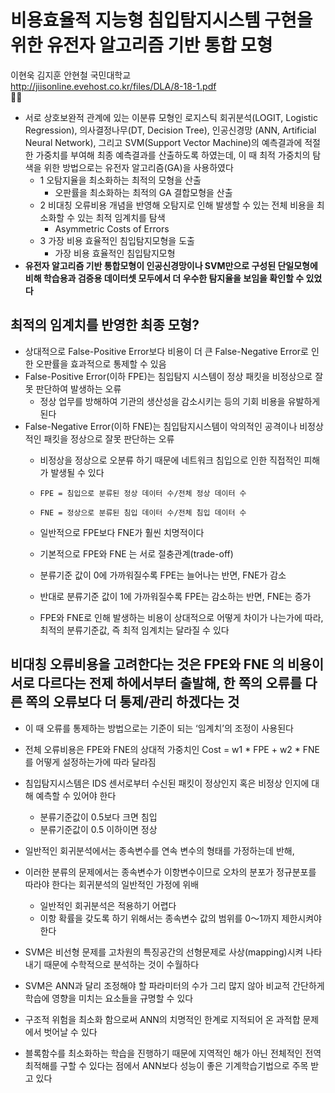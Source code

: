 # 비용효율적 지능형 침입탐지시스템 구현을 위한 유전자 알고리즘 기반 통합 모형 
이현욱 김지훈 안현철 국민대학교  
http://jiisonline.evehost.co.kr/files/DLA/8-18-1.pdf   
💼📜  

- 서로 상호보완적 관계에 있는 이분류 모형인 로지스틱 회귀분석(LOGIT, Logistic Regression), 의사결정나무(DT, Decision Tree), 인공신경망 (ANN, Artificial Neural Network), 그리고 SVM(Support Vector Machine)의 예측결과에 적절한 가중치를 부여해 최종 예측결과를 산출하도록 하였는데, 이 때 최적 가중치의 탐색을 위한 방법으로는 유전자 알고리즘(GA)을 사용하였다 
  - 1 오탐지율을 최소화하는 최적의 모형을 산출    
    - 오판률을 최소화하는 최적의 GA 결합모형을 산출  
  - 2 비대칭 오류비용 개념을 반영해 오탐지로 인해 발생할 수 있는 전체 비용을 최소화할 수 있는 최적 임계치를 탐색    
    - Asymmetric Costs of Errors
  - 3 가장 비용 효율적인 침입탐지모형을 도출     
    - 가장 비용 효율적인 침입탐지모형
- __유전자 알고리즘 기반 통합모형이 인공신경망이나 SVM만으로 구성된 단일모형에 비해 학습용과 검증용 데이터셋 모두에서 더 우수한 탐지율을 보임을 확인할 수 있었다__ 

## 최적의 임계치를 반영한 최종 모형?
- 상대적으로 False-Positive Error보다 비용이 더 큰 False-Negative Error로 인한 오판률을 효과적으로 통제할 수 있음    
- False-Positive Error(이하 FPE)는 침입탐지 시스템이 정상 패킷을 비정상으로 잘못 판단하여 발생하는 오류      
  - 정상 업무를 방해하여 기관의 생산성을 감소시키는 등의 기회 비용을 유발하게 된다  
- False-Negative Error(이하 FNE)는 침입탐지시스템이 악의적인 공격이나 비정상적인 패킷을 정상으로 잘못 판단하는 오류   
  - 비정상을 정상으로 오분류 하기 때문에 네트워크 침입으로 인한 직접적인 피해가 발생될 수 있다  
  
  -     FPE = 침입으로 분류된 정상 데이터 수/전체 정상 데이터 수
  -     FNE = 정상으로 분류된 침입 데이터 수/전체 침입 데이터 수 
   - 일반적으로 FPE보다 FNE가 훨씬 치명적이다   
   - 기본적으로 FPE와 FNE 는 서로 절충관계(trade-off)  
    - 분류기준 값이 0에 가까워질수록 FPE는 늘어나는 반면, FNE가 감소  
    - 반대로 분류기준 값이 1에 가까워질수록 FPE는 감소하는 반면, FNE는 증가     
  - FPE와 FNE로 인해 발생하는 비용이 상대적으로 어떻게 차이가 나는가에 따라, 최적의 분류기준값, 즉 최적 임계치는 달라질 수 있다   
## 비대칭 오류비용을 고려한다는 것은 FPE와 FNE 의 비용이 서로 다르다는 전제 하에서부터 출발해, 한 쪽의 오류를 다른 쪽의 오류보다 더 통제/관리 하겠다는 것    
- 이 때 오류를 통제하는 방법으로는 기준이 되는 ‘임계치’의 조정이 사용된다      
- 전체 오류비용은 FPE와 FNE의 상대적 가중치인 Cost = w1 * FPE + w2 * FNE를 어떻게 설정하는가에 따라 달라짐   
  
- 침입탐지시스템은 IDS 센서로부터 수신된 패킷이 정상인지 혹은 비정상 인지에 대해 예측할 수 있어야 한다   
  - 분류기준값이 0.5보다 크면 침입  
  - 분류기준값이 0.5 이하이면 정상   
- 일반적인 회귀분석에서는 종속변수를 연속 변수의 형태를 가정하는데 반해, 
- 이러한 분류의 문제에서는 종속변수가 이항변수이므로 오차의 분포가 정규분포를 따라야 한다는 회귀분석의 일반적인 가정에 위배
  - 일반적인 회귀분석은 적용하기 어렵다   
  - 이항 확률을 갖도록 하기 위해서는 종속변수 값의 범위를 0～1까지 제한시켜야 한다    

- SVM은 비선형 문제를 고차원의 특징공간의 선형문제로 사상(mapping)시켜 나타내기 때문에 수학적으로 분석하는 것이 수월하다  
- SVM은 ANN과 달리 조정해야 할 파라미터의 수가 그리 많지 않아 비교적 간단하게 학습에 영향을 미치는 요소들을 규명할 수 있다   
- 구조적 위험을 최소화 함으로써 ANN의 치명적인 한계로 지적되어 온 과적합 문제에서 벗어날 수 있다    
- 블록함수를 최소화하는 학습을 진행하기 때문에 지역적인 해가 아닌 전체적인 전역 최적해를 구할 수 있다는 점에서 ANN보다 성능이 좋은 기계학습기법으로 주목 받고 있다  

 

 
